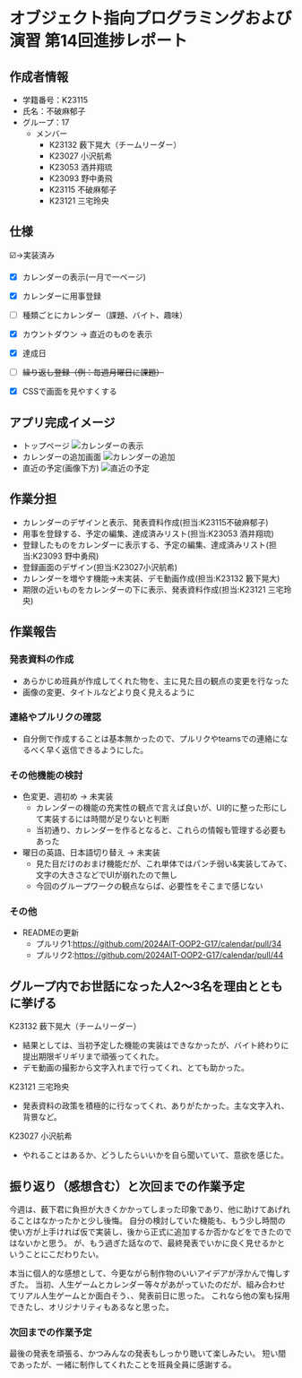 # オブジェクト指向プログラミングおよび演習 第14回進捗レポート

## 作成者情報

- 学籍番号：K23115
- 氏名：不破麻郁子
- グループ：17
  - メンバー
    - K23132 薮下晃大（チームリーダー）
    - K23027 小沢航希
    - K23053 酒井翔琉
    - K23093 野中勇飛
    - K23115 不破麻郁子
    - K23121 三宅玲央


## 仕様

<!--
- flaskを使ったフォトアルバム
- 画像をアップロードできる
- アップロードした画像にタグをつけられる
- アップロードした画像にコメントを書ける
- 画像検索ページでタグやコメントから画像を検索できる
- CSSで画面を見やすくする
-->
☑️→実装済み
- [x] カレンダーの表示(一月で一ページ)
- [x] カレンダーに用事登録
- [ ] 種類ごとにカレンダー（課題、バイト、趣味）
- [x] カウントダウン → 直近のものを表示
- [x] 達成日
- [ ] ~~繰り返し登録（例：毎週月曜日に課題）~~
- [x] CSSで画面を見やすくする


## アプリ完成イメージ
<!-- 
- ここにトップページの手書きいらすと（top_page.jpegもMoodleへアップロードした）
- ここに画像リストページの手書きイラスト(image_list_page.jpeg)
- ここに画像アップロードページの手書きいらすと(upload_page.jpeg)
- ここに画像検索ページの手書きイラスト(search_page.jpeg) 
-->

- トップページ
![カレンダーの表示](calendar.png)
- カレンダーの追加画面
![カレンダーの追加](create.png)
- 直近の予定(画像下方)
![直近の予定](near.png)


## 作業分担
<!--
- 画像をアップロードできる（担当：K23997 工業自由）
- アップロードした画像にタグをつけられる（主担当：K23999 愛知太郎，副担当：K23998 愛知花子）
- アップロードした画像にコメントを書ける（主担当：K23998 愛知花子，副担当：K23999 愛知太郎）
- 画像検索ページでタグやコメントから画像を検索できる（担当：K23996 工業正義）
- CSSで画面を見やすくする（担当：K23995 工業愛） 
-->

- カレンダーのデザインと表示、発表資料作成(担当:K23115不破麻郁子)
- 用事を登録する、予定の編集、達成済みリスト(担当:K23053 酒井翔琉)
- 登録したものをカレンダーに表示する、予定の編集、達成済みリスト(担当:K23093 野中勇飛)
- 登録画面のデザイン(担当:K23027小沢航希)
- カレンダーを増やす機能→未実装、デモ動画作成(担当:K23132 籔下晃大)
- 期限の近いものをカレンダーの下に表示、発表資料作成(担当:K23121 三宅玲央)


## 作業報告
<!-- 
- 画像を保管する仕様を愛知花子と話あって決めた
- 保管した画像がWebページに表示されるところまで愛知花子と共同作業して作った
  - プルリクエストへのリンク
  - 上のプルリクエストがマージされた
   -->

### 発表資料の作成
- あらかじめ班員が作成してくれた物を、主に見た目の観点の変更を行なった
- 画像の変更、タイトルなどより良く見えるように

### 連絡やプルリクの確認
- 自分側で作成することは基本無かったので、プルリクやteamsでの連絡になるべく早く返信できるようにした。

### その他機能の検討
- 色変更、週初め → 未実装
  - カレンダーの機能の充実性の観点で言えば良いが、UI的に整った形にして実装するには時間が足りないと判断
  - 当初通り、カレンダーを作るとなると、これらの情報も管理する必要もあった
- 曜日の英語、日本語切り替え → 未実装
  - 見た目だけのおまけ機能だが、これ単体ではパンチ弱い&実装してみて、文字の大きさなどでUIが崩れたので無し
  - 今回のグループワークの観点ならば、必要性をそこまで感じない

### その他
- READMEの更新
  - プルリク1:https://github.com/2024AIT-OOP2-G17/calendar/pull/34
  - プルリク2:https://github.com/2024AIT-OOP2-G17/calendar/pull/44


## グループ内でお世話になった人2〜3名を理由とともに挙げる
<!-- 
- 画像処理のベースプログラム実装を一緒にした(K23998 愛知花子)
- プルリクエストを処理してくれた（K23999 愛知太郎）
- 調べ物を手伝ってくれた(K23995 工業愛)
-->

K23132 薮下晃大（チームリーダー）
- 結果としては、当初予定した機能の実装はできなかったが、バイト終わりに提出期限ギリギリまで頑張ってくれた。
- デモ動画の撮影から文字入れまで行ってくれ、とても助かった。

K23121 三宅玲央
- 発表資料の政策を積極的に行なってくれ、ありがたかった。主な文字入れ、背景など。

K23027 小沢航希
- やれることはあるか、どうしたらいいかを自ら聞いていて、意欲を感じた。



## 振り返り（感想含む）と次回までの作業予定
<!-- 
- 計画通りに作業は進んでいる
- 画像を取り扱う共通仕様は愛知花子と共同で作成したが，来週からは作業を分担してすすめる
-->

今週は、薮下君に負担が大きくかかってしまった印象であり、他に助けてあげれることはなかったかと少し後悔。
自分の検討していた機能も、もう少し時間の使い方が上手ければ仮で実装し、後から正式に追加するか否かなどをできたのではないかと思う。
が、もう過ぎた話なので、最終発表でいかに良く見せるかということにこだわりたい。

本当に個人的な感想として、今更ながら制作物のいいアイデアが浮かんで悔しすぎた。
当初、人生ゲームとカレンダー等々があがっていたのだが、組み合わせてリアル人生ゲームとか面白そう、、発表前日に思った。
これなら他の案も採用できたし、オリジナリティもあるなと思った。


### 次回までの作業予定
最後の発表を頑張る、かつみんなの発表もしっかり聴いて楽しみたい。
短い間であったが、一緒に制作してくれたことを班員全員に感謝する。
